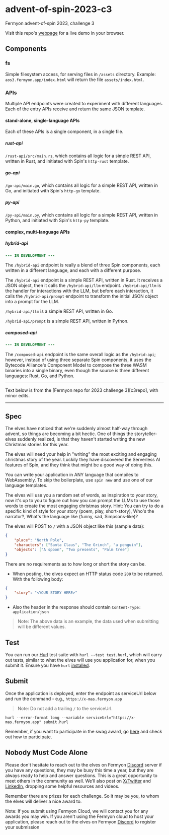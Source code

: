 # advent-of-spin-2023-c3

Fermyon advent-of-spin 2023, challenge 3

Visit this repo's [webpage](https://aos3.fermyon.app/) for a live demo in your browser.

## Components

### fs

Simple filesystem access, for serving files in `/assets` directory. Example:
`aos3.fermyon.app/index.html` will return the file `assets/index.html`.

### APIs

Multiple API endpoints were created to experiment with different languages.
Each of the entry APIs receive and return the same JSON template.

#### stand-alone, single-language APIs

Each of these APIs is a single component, in a single file.

##### rust-api

`/rust-api/src/main.rs`, which contains all logic for a simple REST API,
written in Rust, and initiated with Spin's `http-rust` template.

##### go-api

`/go-api/main.go`, which contains all logic for a simple REST API,
written in Go, and initiated with Spin's `http-go` template.

##### py-api

`/py-api/main.py`, which contains all logic for a simple REST API,
written in Python, and initiated with Spin's `http-py` template.

#### complex, multi-language APIs

##### hybrid-api

```diff
--- IN DEVELOPMENT ---
```

The `/hybrid-api` endpoint is really a blend of three Spin components,
each written in a different language, and each with a different purpose.

The `/hybrid-api` endpoint is a simple REST API, written in Rust.
It receives a JSON object, then it calls the `/hybrid-api/llm` endpoint.
`/hybrid-api/llm` is the handler for interactions with the LLM, but before
each interaction, it calls the `/hybrid-api/prompt` endpoint to transform
the initial JSON object into a prompt for the LLM.

`/hybrid-api/llm` is a simple REST API, written in Go.

`/hybrid-api/prompt` is a simple REST API, written in Python.

##### composed-api

```diff
--- IN DEVELOPMENT ---
```

The `/composed-api` endpoint is the same overall logic as the `/hybrid-api`;
however, instead of using three separate Spin components,
it uses the Bytecode Alliance's Component Model to compose the three
WASM binaries into a single binary, even though the source is three different
languages: Rust, Go, and Python.

<hr/>
Text below is from the [Fermyon repo for 2023 challenge 3][c3repo], with minor edits.
<hr/>

## Spec

The elves have noticed that we're suddenly almost half-way through advent,
so things are becoming a bit hectic. One of things the storyteller-elves suddenly realized,
is that they haven't started writing the new Christmas stories for this year.

The elves will need your help in "writing" the most exciting and engaging christmas story
of the year. Luckily they have discovered the Serverless AI features of Spin,
and they think that might be a good way of doing this.

You can write your application in ANY language that compiles to WebAssembly.
To skip the boilerplate, use `spin new` and use one of our language templates.

The elves will use you a random set of words, as inspiration to your story,
now it's up to you to figure out how you can prompt the LLMs to use those words
to create the most engaging christmas story. Hint: You can try to do a specific kind
of style for your story (poem, play, short-story), Who's the narrator?,
What's the language like (funny, sad, Simpsons-like)?

The elves will POST to `/` with a JSON object like this (sample data):

```JSON
{
    "place": "North Pole",
    "characters": ["Santa Claus", "The Grinch", "a penguin"],
    "objects": ["A spoon", "Two presents", "Palm tree"]
}
```

There are no requirements as to how long or short the story can be.

- When posting, the elves expect an HTTP status code `200` to be returned. With the following body:

```JSON
{
    "story": "<YOUR STORY HERE>"
}
```

- Also the header in the response should contain `Content-Type: application/json`

> Note: The above data is an example, the data used when submitting will be different values.

## Test

You can run our [Hurl](https://hurl.dev) test suite with `hurl --test test.hurl`,
which will carry out tests, similar to what the elves will use you application for,
when you submit it. Ensure you have `hurl` [installed](https://hurl.dev/docs/installation.html).

## Submit

Once the application is deployed, enter the endpoint as serviceUrl below
and run the command - e.g., `https://x-mas.fermyon.app`

> Note: Do not add a trailing `/` to the serviceUrl.

```shell
hurl --error-format long --variable serviceUrl="https://x-mas.fermyon.app" submit.hurl
```

Remember, if you want to participate in the swag award, go [here](../../README.md#Prizes)
and check out how to participate.

## Nobody Must Code Alone

Please don't hesitate to reach out to the elves on Fermyon [Discord](https://discord.gg/AAFNfS7NGf)
server if you have any questions, they may be busy this time a year,
but they are always ready to help and answer questions. This is a great opportunity
to meet others in the community as well. We’ll also post on
[X/Twitter](https://twitter.com/fermyontech) and
[LinkedIn](https://www.linkedin.com/company/fermyon), dropping some helpful resources and videos.

Remember there are prizes for each challenge. So it may be you,
to whom the elves will deliver a nice award to.

Note: If you submit using Fermyon Cloud, we will contact you for any awards you may win.
If you aren't using the Fermyon cloud to host your application,
please reach out to the elves on Fermyon
[Discord](https://discord.gg/AAFNfS7NGf) to register your submission
